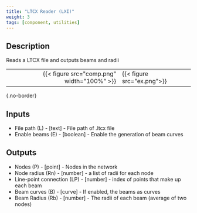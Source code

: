 ```yaml
---
title: "LTCX Reader (LXI)"
weight: 3
tags: [component, utilities]
---
```


## Description

Reads a LTCX file and outputs beams and radii

| | |
| ---: | :--- |
|{{< figure src="comp.png" width="100%" >}} |{{< figure src="ex.png">}} |
{.no-border}

## Inputs

- File path (L) - [text] - File path of .ltcx file
- Enable beams (E) - [boolean] - Enable the generation of beam curves

## Outputs

- Nodes (P) - [point] - Nodes in the network
- Node radius (Rn) - [number] - a list of radii for each node
- Line-point connection (LP) - [number] - index of points that make up each beam
- Beam curves (B) - [curve] - If enabled, the beams as curves
- Beam Radius (Rb) - [number] - The radii of each beam (average of two nodes)